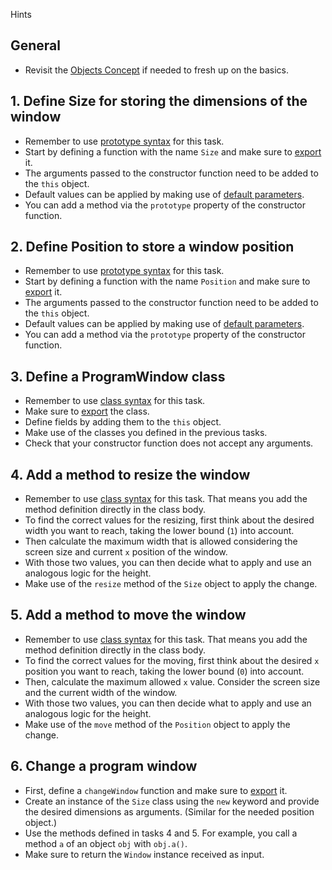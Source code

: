  Hints

## General

- Revisit the [Objects Concept][concept-objects] if needed to fresh up on the basics.

## 1. Define Size for storing the dimensions of the window

- Remember to use [prototype syntax][mdn-prototype] for this task.
- Start by defining a function with the name `Size` and make sure to [export][mdn-export] it.
- The arguments passed to the constructor function need to be added to the `this` object.
- Default values can be applied by making use of [default parameters][mdn-default-params].
- You can add a method via the `prototype` property of the constructor function.

## 2. Define Position to store a window position

- Remember to use [prototype syntax][mdn-prototype] for this task.
- Start by defining a function with the name `Position` and make sure to [export][mdn-export] it.
- The arguments passed to the constructor function need to be added to the `this` object.
- Default values can be applied by making use of [default parameters][mdn-default-params].
- You can add a method via the `prototype` property of the constructor function.

## 3. Define a ProgramWindow class

- Remember to use [class syntax][mdn-class] for this task.
- Make sure to [export][mdn-export] the class.
- Define fields by adding them to the `this` object.
- Make use of the classes you defined in the previous tasks.
- Check that your constructor function does not accept any arguments.

## 4. Add a method to resize the window

- Remember to use [class syntax][mdn-class] for this task.
  That means you add the method definition directly in the class body.
- To find the correct values for the resizing, first think about the desired width you want to reach, taking the lower bound (`1`) into account.
- Then calculate the maximum width that is allowed considering the screen size and current `x` position of the window.
- With those two values, you can then decide what to apply and use an analogous logic for the height.
- Make use of the `resize` method of the `Size` object to apply the change.

## 5. Add a method to move the window

- Remember to use [class syntax][mdn-class] for this task.
  That means you add the method definition directly in the class body.
- To find the correct values for the moving, first think about the desired `x` position you want to reach, taking the lower bound (`0`) into account.
- Then, calculate the maximum allowed `x` value.
  Consider the screen size and the current width of the window.
- With those two values, you can then decide what to apply and use an analogous logic for the height.
- Make use of the `move` method of the `Position` object to apply the change.

## 6. Change a program window

- First, define a `changeWindow` function and make sure to [export][mdn-export] it.
- Create an instance of the `Size` class using the `new` keyword and provide the desired dimensions as arguments. (Similar for the needed position object.)
- Use the methods defined in tasks 4 and 5. For example, you call a method `a` of an object `obj` with `obj.a()`.
- Make sure to return the `Window` instance received as input.

[concept-objects]: /tracks/javascript/concepts/objects
[mdn-export]: https://developer.mozilla.org/en-US/docs/Web/JavaScript/Reference/Statements/export
[mdn-default-params]: https://developer.mozilla.org/en-US/docs/Web/JavaScript/Reference/Functions/Default_parameters
[mdn-prototype]: https://developer.mozilla.org/en-US/docs/Learn/JavaScript/Objects/Object_prototypes#understanding_prototype_objects
[mdn-class]: https://developer.mozilla.org/en-US/docs/Web/JavaScript/Reference/Classes